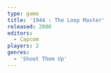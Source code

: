 ```yaml
---
type: game
title: '1944 : The Loop Master'
released: 2000
editors: 
  - Capcom
players: 2
genres:
  - 'Shoot Them Up'
---
```

